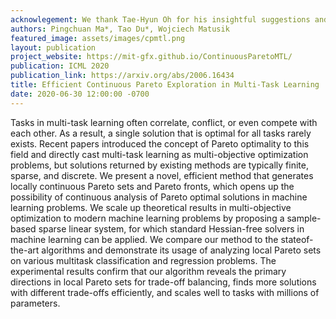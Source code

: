 ```yaml
---
acknowlegement: We thank Tae-Hyun Oh for his insightful suggestions and constructive feedback on Krylov subspace methods. We also thank all reviewers for their comments. We thank Buttercup Foshey (and Michael Foshey) for her emotional support during this work. This work is supported by the Intelligence Advanced Research Projects Activity under grant 2019-19020100001, the Defense Advanced Research Projects Agency under grant N66001-15-C-4030, and the National Science Foundation under grant CMMI-1644558.
authors: Pingchuan Ma*, Tao Du*, Wojciech Matusik
featured_image: assets/images/cpmtl.png
layout: publication
project_website: https://mit-gfx.github.io/ContinuousParetoMTL/
publication: ICML 2020
publication_link: https://arxiv.org/abs/2006.16434
title: Efficient Continuous Pareto Exploration in Multi-Task Learning
date: 2020-06-30 12:00:00 -0700
---
```


Tasks in multi-task learning often correlate, conflict, or even compete with each other. As a result, a single solution that is optimal for all tasks rarely exists. Recent papers introduced the concept of Pareto optimality to this field and directly cast multi-task learning as multi-objective optimization problems, but solutions returned by existing methods are typically finite, sparse, and discrete. We present a novel, efficient method that generates locally continuous Pareto sets and Pareto fronts, which opens up the possibility of continuous analysis of Pareto optimal solutions in machine learning problems. We scale up theoretical results in multi-objective optimization to modern machine learning problems by proposing a sample-based sparse linear system, for which standard Hessian-free solvers in machine learning can be applied. We compare our method to the stateof-the-art algorithms and demonstrate its usage of analyzing local Pareto sets on various multitask classification and regression problems. The experimental results confirm that our algorithm reveals the primary directions in local Pareto sets for trade-off balancing, finds more solutions with different trade-offs efficiently, and scales well to tasks with millions of parameters.